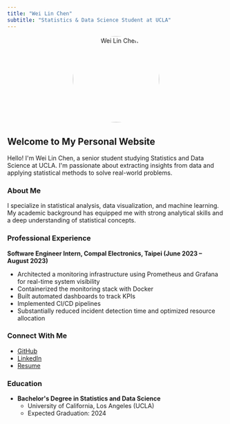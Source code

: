 ```yaml
---
title: "Wei Lin Chen"
subtitle: "Statistics & Data Science Student at UCLA"
---
```


<div style="text-align: center; margin-bottom: 2rem;">
  <img src="/img/profile.png" alt="Wei Lin Chen" style="border-radius: 50%; width: 200px; height: 200px; object-fit: cover;">
</div>

## Welcome to My Personal Website

Hello! I'm Wei Lin Chen, a senior student studying Statistics and Data Science at UCLA. I'm passionate about extracting insights from data and applying statistical methods to solve real-world problems.

### About Me

I specialize in statistical analysis, data visualization, and machine learning. My academic background has equipped me with strong analytical skills and a deep understanding of statistical concepts.

### Professional Experience

**Software Engineer Intern, Compal Electronics, Taipei (June 2023 – August 2023)**
- Architected a monitoring infrastructure using Prometheus and Grafana for real-time system visibility
- Containerized the monitoring stack with Docker
- Built automated dashboards to track KPIs
- Implemented CI/CD pipelines
- Substantially reduced incident detection time and optimized resource allocation

### Connect With Me

- [GitHub](https://github.com/williamGts)
- [LinkedIn](https://www.linkedin.com/in/wei-lin-chen-685259346)
- [Resume](/Resume_UCB.pdf)

### Education

- **Bachelor's Degree in Statistics and Data Science**
  - University of California, Los Angeles (UCLA)
  - Expected Graduation: 2024 